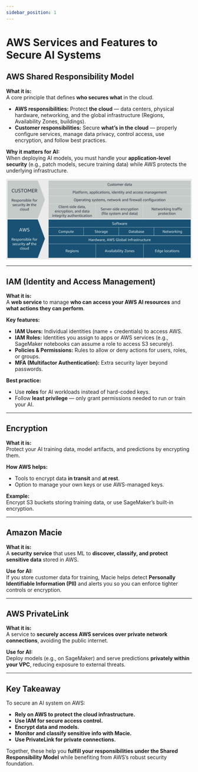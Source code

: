 ```yaml
---
sidebar_position: 1
---
```

# AWS Services and Features to Secure AI Systems

## AWS Shared Responsibility Model

**What it is:**  
A core principle that defines **who secures what** in the cloud.

- **AWS responsibilities:** Protect **the cloud** — data centers, physical hardware, networking, and the global infrastructure (Regions, Availability Zones, buildings).
- **Customer responsibilities:** Secure **what’s in the cloud** — properly configure services, manage data privacy, control access, use encryption, and follow best practices.

**Why it matters for AI:**  
When deploying AI models, you must handle your **application-level security** (e.g., patch models, secure training data) while AWS protects the underlying infrastructure.

![AWS Shared Responsibility Model](./img/aws-share-responsbility-model.png)

---

## IAM (Identity and Access Management)

**What it is:**  
A **web service** to manage **who can access your AWS AI resources** and **what actions they can perform**.

**Key features:**

- **IAM Users:** Individual identities (name + credentials) to access AWS.
- **IAM Roles:** Identities you assign to apps or AWS services (e.g., SageMaker notebooks can assume a role to access S3 securely).
- **Policies & Permissions:** Rules to allow or deny actions for users, roles, or groups.
- **MFA (Multifactor Authentication):** Extra security layer beyond passwords.

**Best practice:**  

- Use **roles** for AI workloads instead of hard-coded keys.
- Follow **least privilege** — only grant permissions needed to run or train your AI.

---

## Encryption

**What it is:**  
Protect your AI training data, model artifacts, and predictions by encrypting them.

**How AWS helps:**  

- Tools to encrypt data **in transit** and **at rest**.
- Option to manage your own keys or use AWS-managed keys.

**Example:**  
Encrypt S3 buckets storing training data, or use SageMaker’s built-in encryption.

---

## Amazon Macie

**What it is:**  
A **security service** that uses ML to **discover, classify, and protect sensitive data** stored in AWS.

**Use for AI:**  
If you store customer data for training, Macie helps detect **Personally Identifiable Information (PII)** and alerts you so you can enforce tighter controls or encryption.

---

## AWS PrivateLink

**What it is:**  
A service to **securely access AWS services over private network connections**, avoiding the public internet.

**Use for AI:**  
Deploy models (e.g., on SageMaker) and serve predictions **privately within your VPC**, reducing exposure to external threats.

---

## Key Takeaway

To secure an AI system on AWS:

- **Rely on AWS to protect the cloud infrastructure.**
- **Use IAM for secure access control.**
- **Encrypt data and models.**
- **Monitor and classify sensitive info with Macie.**
- **Use PrivateLink for private connections.**

Together, these help you **fulfill your responsibilities under the Shared Responsibility Model** while benefiting from AWS’s robust security foundation.
